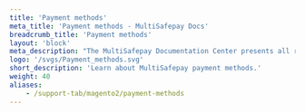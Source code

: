 ```yaml
---
title: 'Payment methods'
meta_title: 'Payment methods - MultiSafepay Docs'
breadcrumb_title: 'Payment methods'
layout: 'block'
meta_description: "The MultiSafepay Documentation Center presents all relevant information about our Plugins and API. You can also find support pages for payment methods, tools and general questions as well as the contact details of our Support and Integration Teams."
logo: '/svgs/Payment_methods.svg'
short_description: 'Learn about MultiSafepay payment methods.'
weight: 40
aliases:
    - /support-tab/magento2/payment-methods
---
```

